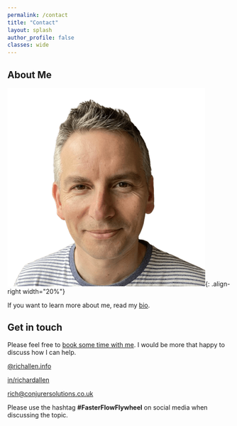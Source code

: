 ```yaml
---
permalink: /contact
title: "Contact"
layout: splash
author_profile: false
classes: wide
---
```


## About Me

![Profile photo of Rich](/assets/images/profiles/Rich_Allen_Profile_-_Cropped_Square_-no_bg_446x446.png){: .align-right width="20%"}

If you want to learn more about me, read my [bio](https://richallen.info/bio).

## Get in touch

Please feel free to [book some time with me](https://app.reclaim.ai/m/richard-allen/high-priority-meeting). I would be more that happy to discuss how I can help.

<i class="fa-brands fa-bluesky" title="Blue Sky"></i>
[@richallen.info](https://bsky.app/profile/richallen.info)

<i class="fa-brands fa-linkedin" title="LinkedIn"></i>
[in/richardallen](https://www.linkedin.com/in/richardallen/)  

<i class="fas fa-envelope" title="Email"></i>
[rich@conjurersolutions.co.uk](mailto:rich@conjurersolutions.co.uk)

Please use the hashtag **#FasterFlowFlywheel** on social media when discussing the topic.
